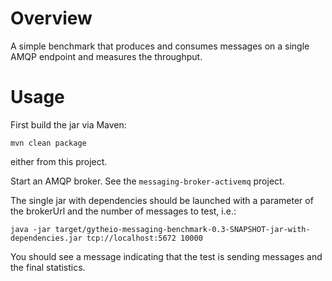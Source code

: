 
Overview
========

A simple benchmark that produces and consumes messages on a single AMQP endpoint
and measures the throughput.

Usage
=====

First build the jar via Maven:

    mvn clean package

either from this project.

Start an AMQP broker.  See the `messaging-broker-activemq` project.

The single jar with dependencies should be launched with a parameter of the
brokerUrl and the number of messages to test, i.e.:

    java -jar target/gytheio-messaging-benchmark-0.3-SNAPSHOT-jar-with-dependencies.jar tcp://localhost:5672 10000

You should see a message indicating that the test is sending messages and the final statistics.
